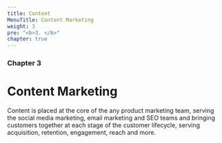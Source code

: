 ```yaml
---
title: Content
MenuTitle: Content Marketing
weight: 3
pre: "<b>3. </b>"
chapter: true
---
```


### Chapter 3

# Content Marketing

Content is placed at the core of the any product marketing team, serving the social media marketing, email marketing and SEO teams and bringing customers together at each stage of the customer lifecycle, serving acquisition, retention, engagement, reach and more.
